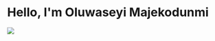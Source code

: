 # Hello, I'm Oluwaseyi Majekodunmi
<a href="https://www.linkedin.com/in/oluwaseyi-majekodunmi-11a157304)"><img src="https://img.shields.io/badge/-LinkedIn-0072b1?&style=for-the-badge&logo=linkedin&logoColor=white" /></a>
